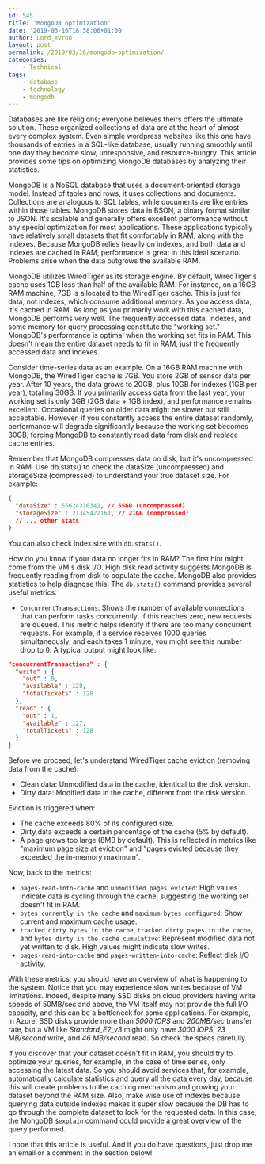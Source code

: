 ```yaml
---
id: 545
title: 'MongoDB optimization'
date: '2019-03-16T18:58:06+01:00'
author: Lord_evron
layout: post
permalink: /2019/03/16/mongodb-optimization/
categories:
    - Technical
tags:
    - database
    - technology
    - mongodb
---
```


Databases are like religions; everyone believes theirs offers the ultimate solution. 
These organized collections of data are at the heart of almost every complex system. 
Even simple wordpress websites like this one have thousands of entries in a SQL-like database, 
usually running smoothly until one day they become slow, unresponsive, and resource-hungry. 
This article provides some tips on optimizing MongoDB databases by analyzing their statistics.


MongoDB is a NoSQL database that uses a document-oriented storage model. Instead of tables and rows, it uses collections and documents.
Collections are analogous to SQL tables, while documents are like entries within those tables. MongoDB stores data in BSON, a binary format similar to JSON.
It's scalable and generally offers excellent performance without any special optimization for most applications. 
These applications typically have relatively small datasets that fit comfortably in RAM, along with the indexes. 
Because MongoDB relies heavily on indexes, and both data and indexes are cached in RAM, performance is great in this ideal scenario.
Problems arise when the data outgrows the available RAM.

MongoDB utilizes WiredTiger as its storage engine. By default, WiredTiger's cache uses 1GB less than half of the available RAM. 
For instance, on a 16GB RAM machine, 7GB is allocated to the WiredTiger cache. This is just for data, not indexes, which consume additional memory. 
As you access data, it's cached in RAM. As long as you primarily work with this cached data, MongoDB performs very well. The frequently accessed data, indexes, 
and some memory for query processing constitute the "working set."
MongoDB's performance is optimal when the working set fits in RAM. This doesn't mean the entire dataset needs to fit in RAM,
just the frequently accessed data and indexes.

Consider time-series data as an example. On a 16GB RAM machine with MongoDB, the WiredTiger cache is 7GB. You store 2GB of sensor data per year. 
After 10 years, the data grows to 20GB, plus 10GB for indexes (1GB per year), totaling 30GB. 
If you primarily access data from the last year, your working set is only 3GB (2GB data + 1GB index), and performance remains excellent. 
Occasional queries on older data might be slower but still acceptable. However, if you constantly access the entire dataset randomly, 
performance will degrade significantly because the working set becomes 30GB, forcing MongoDB to constantly read data from disk and replace cache entries.

Remember that MongoDB compresses data on disk, but it's uncompressed in RAM. Use db.stats() to check the dataSize (uncompressed) 
and storageSize (compressed) to understand your true dataset size.  For example:
```json
{
  "dataSize" : 55624310342, // 55GB (uncompressed)
  "storageSize" : 21345422161, // 21GB (compressed)
  // ... other stats
}
```

You can also check index size with `db.stats()`.

How do you know if your data no longer fits in RAM? The first hint might come from the VM's disk I/O. High disk read activity suggests 
MongoDB is frequently reading from disk to populate the cache. MongoDB also provides statistics to help diagnose this. 
The `db.stats()` command provides several useful metrics:

- `ConcurrentTransactions`: Shows the number of available connections that can perform tasks concurrently. 
If this reaches zero, new requests are queued. This metric helps identify if there are too many concurrent requests. 
For example, if a service receives 1000 queries simultaneously, and each takes 1 minute, you might see this number drop to 0. 
A typical output might look like:

```json
"concurrentTransactions" : {
  "write" : {
    "out" : 0,
    "available" : 128,
    "totalTickets" : 128
  },
  "read" : {
    "out" : 1,
    "available" : 127,
    "totalTickets" : 128
  }
}
```


Before we proceed, let's understand WiredTiger cache eviction (removing data from the cache):

- Clean data: Unmodified data in the cache, identical to the disk version.
- Dirty data: Modified data in the cache, different from the disk version.

Eviction is triggered when:

- The cache exceeds 80% of its configured size.
- Dirty data exceeds a certain percentage of the cache (5% by default).
- A page grows too large (8MB by default). This is reflected in metrics like "maximum page size at eviction" and "pages evicted 
because they exceeded the in-memory maximum".

Now, back to the metrics:

- `pages-read-into-cache` and `unmodified pages evicted`: High values indicate data is cycling through the cache, suggesting the working set doesn't fit in RAM.
- `bytes currently in the cache` and `maximum bytes configured`: Show current and maximum cache usage.
- `tracked dirty bytes in the cache`, `tracked dirty pages in the cache`, and `bytes dirty in the cache cumulative`: Represent modified data not yet written to disk. High values might indicate slow writes.
- `pages-read-into-cache` and `pages-written-into-cache`: Reflect disk I/O activity.

With these metrics, you should have an overview of what is happening to the system. Notice that you may experience slow writes because of VM limitations. 
Indeed, despite many SSD disks on cloud providers having write speeds of 50MB/sec and above, the VM itself may not provide the full I/O capacity, 
and this can be a bottleneck for some applications. For example, in Azure, SSD disks provide more than *5000 IOPS* and *200MB/sec* transfer rate, 
but a VM like *Standard_E2_v3* might only have *3000 IOPS*, *23 MB/second* write, and *46 MB/second* read. So check the specs carefully.

If you discover that your dataset doesn't fit in RAM, you should try to optimize your queries, for example, in the case of time series, 
only accessing the latest data. So you should avoid services that, for example, automatically calculate statistics and query all the data every day, 
because this will create problems to the caching mechanism and growing your dataset beyond the RAM size. Also, make wise use of indexes because 
querying data outside indexes makes it super slow because the DB has to go through the complete dataset to look for the requested data. 
In this case, the MongoDB `$explain` command could provide a great overview of the query performed.

I hope that this article is useful. And if you do have questions, just drop me an email or a comment in the section below!

